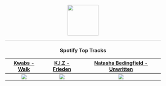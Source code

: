 <p align="center">
  <a href="https://www.tobiasmichael.de">
    <img src="https://tobiasmichael.de/assets/logo.gif" width="100" height="100"/>
  </a>
</p>

---

<h3 align="center">Spotify Top Tracks</h3>

[Kwabs - Walk](https://open.spotify.com/track/5T8t1yJwAf6Dr6fIFGPjro)|[K.I.Z - Frieden](https://open.spotify.com/track/42nE4FVxDjMf30g3fp7vDF)|[Natasha Bedingfield - Unwritten](https://open.spotify.com/track/3U5JVgI2x4rDyHGObzJfNf)
:---:|:----:|:----:
<img src="https://i.scdn.co/image/ab67616d00001e0201fb6f1b5a837eefa91aea4e"/>|<img src="https://i.scdn.co/image/ab67616d00001e024951ccb42defe891c4610bb0"/>|<img src="https://i.scdn.co/image/ab67616d00001e02b337e1ca6629a53c66a3b0d4"/>